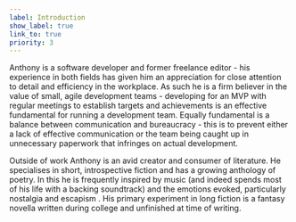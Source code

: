 ```yaml
---
label: Introduction
show_label: true
link_to: true
priority: 3
---
```

Anthony is a software developer and former freelance editor - his experience in both fields has given him an appreciation for close attention to detail and efficiency in the workplace. As such he is a firm believer in the value of small, agile development teams - developing for an MVP with regular meetings to establish targets and achievements is an effective fundamental for running a development team. Equally fundamental is a balance between communication and bureaucracy - this is to prevent either a lack of effective communication or the team being caught up in unnecessary paperwork that infringes on actual development.

Outside of work Anthony is an avid creator and consumer of literature. He specialises in short, introspective fiction and has a growing anthology of poetry. In this he is frequently inspired by music (and indeed spends most of his life with a backing soundtrack) and the emotions evoked, particularly nostalgia and escapism  . His primary experiment in long fiction is a fantasy novella written during college and unfinished at time of writing.
